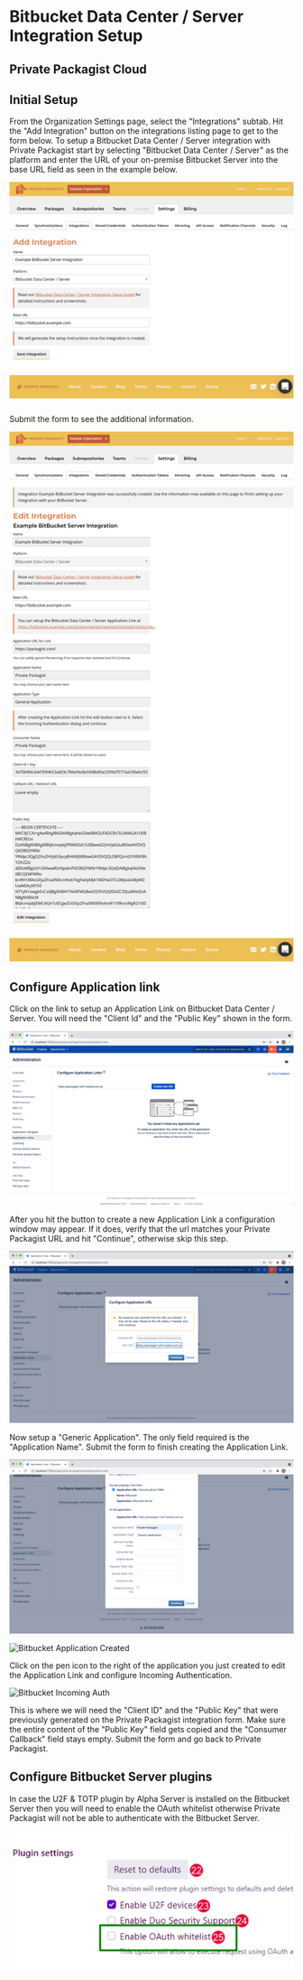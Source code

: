 # Bitbucket Data Center / Server Integration Setup
## Private Packagist Cloud

## Initial Setup

From the Organization Settings page, select the "Integrations" subtab. Hit the "Add Integration" button on the integrations listing page to get to the form below.
To setup a Bitbucket Data Center / Server integration with Private Packagist start by selecting "Bitbucket Data Center / Server" as the platform and enter the URL of your on-premise Bitbucket Server into the base URL field as seen in the example below.

![Packagist Setup](/Resources/public/img/docs/integration-setup/cloud/bitbucket-server-01-packagist-setup.png)

Submit the form to see the additional information.

![Packagist Form](/Resources/public/img/docs/integration-setup/cloud/bitbucket-server-02-packagist-details.png)

## Configure Application link
Click on the link to setup an Application Link on Bitbucket Data Center / Server. You will need the "Client Id" and the "Public Key" shown in the form.

![Bitbucket Configure Application Link](/Resources/public/img/docs/integration-setup/bitbucket-server-03-bitbucket-configure-application-link.png)

After you hit the button to create a new Application Link a configuration window may appear. If it does, verify that the url matches your Private Packagist URL and hit "Continue", otherwise skip this step.

![Bitbucket Invalid Url](/Resources/public/img/docs/integration-setup/bitbucket-server-04-bitbucket-invalid-url.png)

Now setup a "Generic Application". The only field required is the "Application Name". Submit the form to finish creating the Application Link.

![Bitbucket Setup Link](/Resources/public/img/docs/integration-setup/bitbucket-server-05-bitbucket-setup-link.png)

![Bitbucket Application Created](/Resources/public/img/docs/integration-setup/bitbucket-server-06-bitbucket-application-created.png)

Click on the pen icon to the right of the application you just created to edit the Application Link and configure Incoming Authentication.

![Bitbucket Incoming Auth](/Resources/public/img/docs/integration-setup/bitbucket-server-07-bitbucket-incoming-auth.png)

This is where we will need the "Client ID" and the "Public Key" that were previously generated on the Private Packagist integration form. Make sure the entire content of the "Public Key" field gets copied and the "Consumer Callback" field stays empty. Submit the form and go back to Private Packagist.

## Configure Bitbucket Server plugins

In case the U2F & TOTP plugin by Alpha Server is installed on the Bitbucket Server then you will need to enable the OAuth whitelist
otherwise Private Packagist will not be able to authenticate with the Bitbucket Server.

![Bitbucket Server TFA Configuration](/Resources/public/img/docs/integration-setup/bitbucket-server-09-tfa.png)
